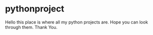 # pythonproject
Hello this place is where all my python projects are. Hope you can look through them. Thank You.
